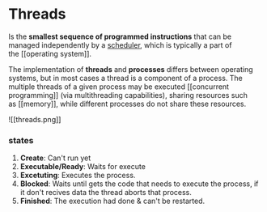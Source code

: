 # Threads
Is the **smallest sequence of programmed instructions** that can be managed independently by a [scheduler](https://en.wikipedia.org/wiki/Scheduling_(computing) "Scheduling (computing)"), which is typically a part of the [[operating system]].

The implementation of **threads** and **processes** differs between operating systems, but in most cases a thread is a component of a process. The multiple threads of a given process may be executed [[concurrent programming]] (via multithreading capabilities), sharing resources such as [[memory]], while different processes do not share these resources.

![[threads.png]]

### states
1. **Create**: Can't run yet
2. **Executable/Ready**: Waits for execute
3. **Excetuting**: Executes the process.
4. **Blocked**: Waits until gets the code that needs to execute the process, if it don't recives data the thread aborts that process.
5. **Finished**: The execution had done & can't be restarted.
